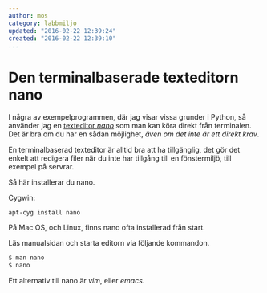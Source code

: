 ```yaml
---
author: mos
category: labbmiljo
updated: "2016-02-22 12:39:24"
created: "2016-02-22 12:39:10"
...
```

Den terminalbaserade texteditorn nano
==================================

I några av exempelprogrammen, där jag visar vissa grunder i Python, så använder jag en [texteditor *nano*](http://www.nano-editor.org/) som man kan köra direkt från terminalen. Det är bra om du har en sådan möjlighet, *även om det inte är ett direkt krav*. 

<!--more-->

En terminalbaserad texteditor är alltid bra att ha tillgänglig, det gör det enkelt att redigera filer när du inte har tillgång till en fönstermiljö, till exempel på servrar.

Så här installerar du nano.

Cygwin:

```text
apt-cyg install nano
```

På Mac OS, och Linux, finns nano ofta installerad från start.

Läs manualsidan och starta editorn via följande kommandon.

```bash
$ man nano
$ nano
```

Ett alternativ till nano är *vim*, eller *emacs*.
